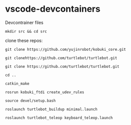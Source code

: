 # vscode-devcontainers
Devcontrainer files

```mkdir src && cd src```

clone these repos:

```git clone https://github.com/yujinrobot/kobuki_core.git```

```git clonehttps://github.com/turtlebot/turtlebot.git```

```git clone https://github.com/turtlebot/turtlebot.git```

```cd ..```

```catkin_make```

```rosrun kobuki_ftdi create_udev_rules```

```source devel/setup.bash```

```roslaunch turtlebot_buildup minimal.launch```

```roslaunch turtlebot_teleop keyboard_teleop.launch```


